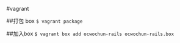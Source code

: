 #vagrant


##打包 box
`$ vagrant package `

##加入box
`$ vagrant box add ocwochun-rails ocwochun-rails.box`
